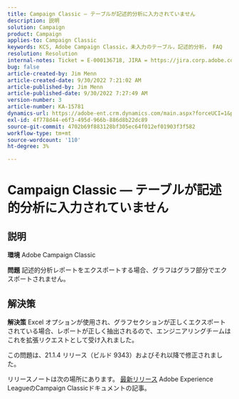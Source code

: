 ```yaml
---
title: Campaign Classic — テーブルが記述的分析に入力されていません
description: 説明
solution: Campaign
product: Campaign
applies-to: Campaign Classic
keywords: KCS, Adobe Campaign Classic，未入力のテーブル，記述的分析， FAQ
resolution: Resolution
internal-notes: Ticket = E-000136718, JIRA = https://jira.corp.adobe.com/browse/NEO-24963
bug: false
article-created-by: Jim Menn
article-created-date: 9/30/2022 7:21:02 AM
article-published-by: Jim Menn
article-published-date: 9/30/2022 7:27:49 AM
version-number: 3
article-number: KA-15781
dynamics-url: https://adobe-ent.crm.dynamics.com/main.aspx?forceUCI=1&pagetype=entityrecord&etn=knowledgearticle&id=7872c36a-9040-ed11-9db1-0022480866ad
exl-id: 4f778d44-e6f3-495d-966b-886d8b22dc89
source-git-commit: 4702b69f883128bf305ec64f012ef01903f3f582
workflow-type: tm+mt
source-wordcount: '110'
ht-degree: 3%

---
```


# Campaign Classic — テーブルが記述的分析に入力されていません

## 説明


<b>環境</b>
Adobe Campaign Classic

<b>問題</b>
記述的分析レポートをエクスポートする場合、グラフはグラフ部分でエクスポートされません。


## 解決策


<b>解決策</b>
Excel オプションが使用され、グラフセクションが正しくエクスポートされている場合、レポートが正しく抽出されるので、エンジニアリングチームはこれを拡張リクエストとして受け入れました。

この問題は、21.1.4 リリース（ビルド 9343）およびそれ以降で修正されました。

リリースノートは次の場所にあります。 [最新リリース](https://experienceleague.adobe.com/docs/campaign-classic/using/release-notes/latest-release.html?lang=ja) Adobe Experience LeagueのCampaign Classicドキュメントの記事。
